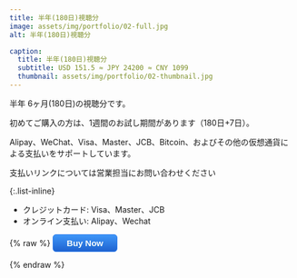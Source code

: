```yaml
---
title: 半年(180日)視聴分
image: assets/img/portfolio/02-full.jpg
alt: 半年(180日)視聴分

caption:
  title: 半年(180日)視聴分
  subtitle: USD 151.5 ≈ JPY 24200 ≈ CNY 1099
  thumbnail: assets/img/portfolio/02-thumbnail.jpg
---
```

半年 6ヶ月(180日)の視聴分です。

初めてご購入の方は、1週間のお試し期間があります（180日+7日）。

Alipay、WeChat、Visa、Master、JCB、Bitcoin、およびその他の仮想通貨による支払いをサポートしています。

支払いリンクについては営業担当にお問い合わせください

{:.list-inline}
- クレジットカード: Visa、Master、JCB
- オンライン支払い: Alipay、Wechat

{% raw %}
<button style="background: linear-gradient(to bottom, #3d94f6 5%, #1e62d0 100%); background-color: #3d94f6; border-radius: 6px; border: 1px solid #337fed; display: inline-block; cursor: pointer; color: #ffffff; font-family: Arial; font-size: 15px; font-weight: bold; padding: 6px 24px; text-decoration: none; text-shadow: 0px 1px 0px #1570cd;" data-trolley="true" data-tpk="XN775" type="button" class="btn btn-primary btn-xl text-uppercase js-scroll-trigger" onclick="window.location.href='https://trolley.link/p/XN775';">
  Buy Now
</button>
<script async src="https://widget.trolley.link/cart.js" type="text/javascript"></script>
{% endraw %}